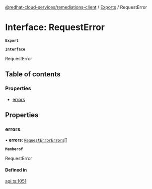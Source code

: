 [@redhat-cloud-services/remediations-client](../README.md) / [Exports](../modules.md) / RequestError

# Interface: RequestError

**`Export`**

**`Interface`**

RequestError

## Table of contents

### Properties

- [errors](RequestError.md#errors)

## Properties

### errors

• **errors**: [`RequestErrorErrors`](RequestErrorErrors.md)[]

**`Memberof`**

RequestError

#### Defined in

[api.ts:1051](https://github.com/mkholjuraev/javascript-clients/blob/master/packages/remediations/api.ts#L1051)
